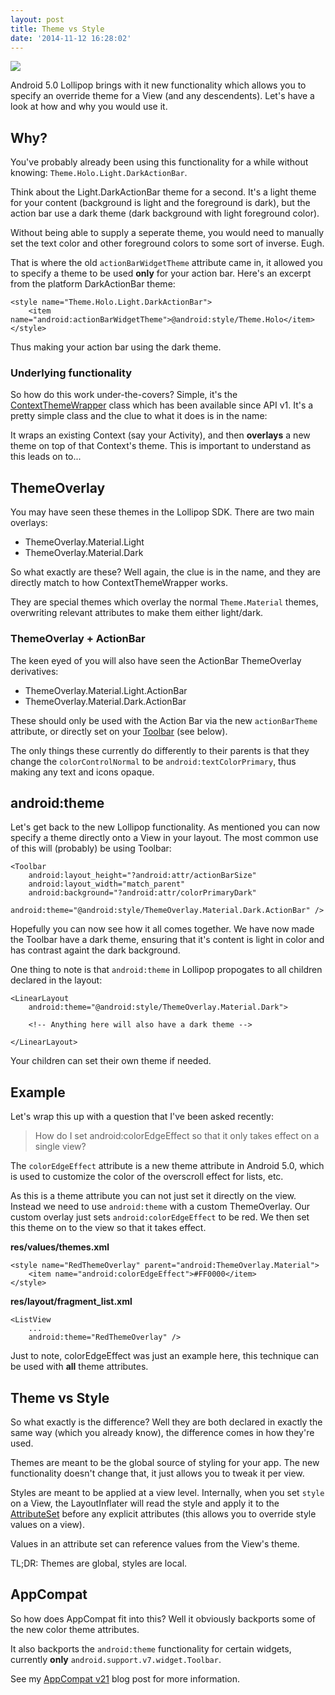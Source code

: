 ```yaml
---
layout: post
title: Theme vs Style
date: '2014-11-12 16:28:02'
---
```


![](/content/images/2014/11/theme.png)

Android 5.0 Lollipop brings with it new functionality which allows you to specify an override theme for a View (and any descendents). Let's have a look at how and why you would use it.

## Why?

You've probably already been using this functionality for a while without knowing: `Theme.Holo.Light.DarkActionBar`.

Think about the Light.DarkActionBar theme for a second. It's a light theme for your content (background is light and the foreground is dark), but the action bar use a dark theme (dark background with light foreground color).

Without being able to supply a seperate theme, you would need to manually set the text color and other foreground colors to some sort of inverse. Eugh.

That is where the old `actionBarWidgetTheme` attribute came in, it allowed you to specify a theme to be used **only** for your action bar. Here's an excerpt from the platform DarkActionBar theme:

```
<style name="Theme.Holo.Light.DarkActionBar">
    <item name="android:actionBarWidgetTheme">@android:style/Theme.Holo</item>
</style>
```

Thus making your action bar using the dark theme.

### Underlying functionality

So how do this work under-the-covers? Simple, it's the [ContextThemeWrapper](https://developer.android.com/reference/android/view/ContextThemeWrapper.html) class which has been available since API v1. It's a pretty simple class and the clue to what it does is in the name:

It wraps an existing Context (say your Activity), and then  **overlays** a new theme on top of that Context's theme. This is important to understand as this leads on to...

## ThemeOverlay

You may have seen these themes in the Lollipop SDK. There are two main overlays:

 * ThemeOverlay.Material.Light
 * ThemeOverlay.Material.Dark

So what exactly are these? Well again, the clue is in the name, and they are directly match to how ContextThemeWrapper works.

They are special themes which overlay the normal `Theme.Material` themes, overwriting relevant attributes to make them either light/dark.

### ThemeOverlay + ActionBar

The keen eyed of you will also have seen the ActionBar ThemeOverlay derivatives:

 * ThemeOverlay.Material.Light.ActionBar
 * ThemeOverlay.Material.Dark.ActionBar
 
These should only be used with the Action Bar via the new `actionBarTheme` attribute, or directly set on your [Toolbar](https://developer.android.com/reference/android/widget/Toolbar.html) (see below).

The only things these currently do differently to their parents is that they change the `colorControlNormal` to be `android:textColorPrimary`, thus making any text and icons opaque.

## android:theme

Let's get back to the new Lollipop functionality. As mentioned you can now specify a theme directly onto a View in your layout.  The most common use of this will (probably) be using Toolbar:

```
<Toolbar  
    android:layout_height="?android:attr/actionBarSize"
    android:layout_width="match_parent"
    android:background="?android:attr/colorPrimaryDark"
    android:theme="@android:style/ThemeOverlay.Material.Dark.ActionBar" />
```

Hopefully you can now see how it all comes together. We have now made the Toolbar have a dark theme, ensuring that it's content is light in color and has contrast againt the dark background.

One thing to note is that `android:theme` in Lollipop propogates to all children declared in the layout:

```
<LinearLayout
    android:theme="@android:style/ThemeOverlay.Material.Dark">
    
    <!-- Anything here will also have a dark theme -->
    
</LinearLayout>
```

Your children can set their own theme if needed.

## Example

Let's wrap this up with a question that I've been asked recently:

> How do I set android:colorEdgeEffect so that it only takes effect on a single view?

The `colorEdgeEffect` attribute is a new theme attribute in Android 5.0, which is used to customize the color of the overscroll effect for lists, etc.

As this is a theme attribute you can not just set it directly on the view. Instead we need to use `android:theme` with a custom ThemeOverlay. Our custom overlay just sets `android:colorEdgeEffect` to be red. We then set this theme on to the view so that it takes effect.

**res/values/themes.xml**
```
<style name="RedThemeOverlay" parent="android:ThemeOverlay.Material">
    <item name="android:colorEdgeEffect">#FF0000</item>
</style>
```

**res/layout/fragment_list.xml**
```
<ListView
    ...
    android:theme="RedThemeOverlay" />
```

Just to note, colorEdgeEffect was just an example here, this technique can be used with **all** theme attributes.

## Theme vs Style

So what exactly is the difference? Well they are both declared in exactly the same way (which you already know), the difference comes in how they're used.

Themes are meant to be the global source of styling for your app. The new functionality doesn't change that, it just allows you to tweak it per view.

Styles are meant to be applied at a view level. Internally, when you set `style` on a View, the LayoutInflater will read the style and apply it to the [AttributeSet](https://developer.android.com/reference/android/util/AttributeSet.html) before any explicit attributes (this allows you to override style values on a view).

Values in an attribute set can reference values from the View's theme.

TL;DR: Themes are global, styles are local.

## AppCompat

So how does AppCompat fit into this? Well it obviously backports some of the new color theme attributes.

It also backports the `android:theme` functionality for certain widgets, currently **only** `android.support.v7.widget.Toolbar`.

See my [AppCompat v21](https://chris.banes.me/2014/10/17/appcompat-v21/) blog post for more information.